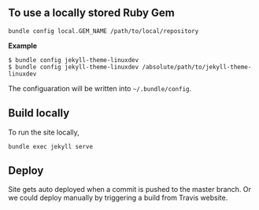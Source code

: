 To use a locally stored Ruby Gem
--
```
bundle config local.GEM_NAME /path/to/local/repository
```
**Example**
```
$ bundle config jekyll-theme-linuxdev
$ bundle config jekyll-theme-linuxdev /absolute/path/to/jekyll-theme-linuxdev
```
The configuaration will be written into `~/.bundle/config`.

Build locally
--

To run the site locally,

    bundle exec jekyll serve

Deploy
--

Site gets auto deployed when a commit is pushed to the master branch. Or we could deploy manually by triggering a build from Travis website.
